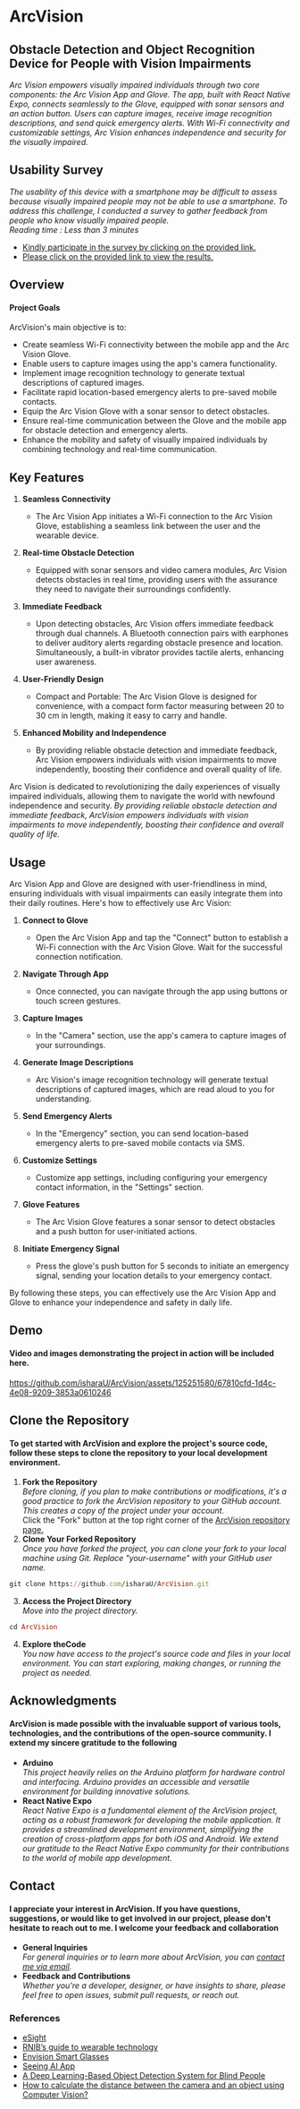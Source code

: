# ArcVision
## Obstacle Detection and Object Recognition Device for People with Vision Impairments
_Arc Vision empowers visually impaired individuals through two core components: the Arc Vision App and Glove. The app, built with React Native Expo, connects seamlessly to the Glove, equipped with sonar sensors and an action button. Users can capture images, receive image recognition descriptions, and send quick emergency alerts. With Wi-Fi connectivity and customizable settings, Arc Vision enhances independence and security for the visually impaired._

## Usability Survey
_The usability of this device with a smartphone may be difficult to assess because visually impaired people may not be able to use a smartphone. To address this challenge, I conducted a survey to gather feedback from people who know visually impaired people.
<br>
Reading time : Less than 3 minutes_

- [Kindly participate in the survey by clicking on the provided link.](https://docs.google.com/forms/d/e/1FAIpQLScswZ6K9khgDUv91IlPMREqCc3p0st4eBmHLQdbLN4Y1sMjbw/viewform?usp=sf_link)
- [Please click on the provided link to view the results.](https://docs.google.com/spreadsheets/d/18eGguSmHQaHVkyON_fmgkVyNy7yxjhFAgRzveZI3zvw/edit?usp=sharing)
  
## Overview
#### Project Goals
ArcVision's main objective is to:
 + Create seamless Wi-Fi connectivity between the mobile app and the Arc Vision Glove.
 + Enable users to capture images using the app's camera functionality.
 + Implement image recognition technology to generate textual descriptions of captured images.
 + Facilitate rapid location-based emergency alerts to pre-saved mobile contacts.
 + Equip the Arc Vision Glove with a sonar sensor to detect obstacles.
 + Ensure real-time communication between the Glove and the mobile app for obstacle detection and emergency alerts.
 + Enhance the mobility and safety of visually impaired individuals by combining technology and real-time communication.

## Key Features

1. **Seamless Connectivity**
   - The Arc Vision App initiates a Wi-Fi connection to the Arc Vision Glove, establishing a seamless link between the user and the wearable device.

2. **Real-time Obstacle Detection**
   - Equipped with sonar sensors and video camera modules, Arc Vision detects obstacles in real time, providing users with the assurance they need to navigate their surroundings confidently.

3. **Immediate Feedback**
   - Upon detecting obstacles, Arc Vision offers immediate feedback through dual channels. A Bluetooth connection pairs with earphones to deliver auditory alerts regarding obstacle presence and location. Simultaneously, a built-in vibrator provides tactile alerts, enhancing user awareness.

4. **User-Friendly Design**
   - Compact and Portable: The Arc Vision Glove is designed for convenience, with a compact form factor measuring between 20 to 30 cm in length, making it easy to carry and handle.

5. **Enhanced Mobility and Independence**
   - By providing reliable obstacle detection and immediate feedback, Arc Vision empowers individuals with vision impairments to move independently, boosting their confidence and overall quality of life.

Arc Vision is dedicated to revolutionizing the daily experiences of visually impaired individuals, allowing them to navigate the world with newfound independence and security.
_By providing reliable obstacle detection and immediate feedback, ArcVision empowers individuals with vision impairments to move independently, boosting their confidence and overall quality of life._

## Usage

Arc Vision App and Glove are designed with user-friendliness in mind, ensuring individuals with visual impairments can easily integrate them into their daily routines. Here's how to effectively use Arc Vision:

1. **Connect to Glove**
   - Open the Arc Vision App and tap the "Connect" button to establish a Wi-Fi connection with the Arc Vision Glove. Wait for the successful connection notification.

2. **Navigate Through App**
   - Once connected, you can navigate through the app using buttons or touch screen gestures.

3. **Capture Images**
   - In the "Camera" section, use the app's camera to capture images of your surroundings.

4. **Generate Image Descriptions**
   - Arc Vision's image recognition technology will generate textual descriptions of captured images, which are read aloud to you for understanding.

5. **Send Emergency Alerts**
   - In the "Emergency" section, you can send location-based emergency alerts to pre-saved mobile contacts via SMS.

6. **Customize Settings**
   - Customize app settings, including configuring your emergency contact information, in the "Settings" section.

7. **Glove Features**
   - The Arc Vision Glove features a sonar sensor to detect obstacles and a push button for user-initiated actions.
     
8. **Initiate Emergency Signal**
   - Press the glove's push button for 5 seconds to initiate an emergency signal, sending your location details to your emergency contact.

By following these steps, you can effectively use the Arc Vision App and Glove to enhance your independence and safety in daily life.

## Demo
#### Video and images demonstrating the project in action will be included here.
https://github.com/isharaU/ArcVision/assets/125251580/67810cfd-1d4c-4e08-9209-3853a0610246

## Clone the Repository
#### To get started with ArcVision and explore the project's source code, follow these steps to clone the repository to your local development environment.
 1. **Fork the Repository** <br>
 _Before cloning, if you plan to make contributions or modifications, it's a good practice to fork the ArcVision repository to your GitHub account. This creates a copy of the project under your account._ <br>
Click the "Fork" button at the top right corner of the [ArcVision repository page.](https://github.com/isharaU/ArcVision)
 1. **Clone Your Forked Repository** <br>
_Once you have forked the project, you can clone your fork to your local machine using Git. Replace "your-username" with your GitHub user name._
```ruby
git clone https://github.com/isharaU/ArcVision.git
```
 3. **Access the Project Directory** <br>
_Move into the project directory._
```ruby
cd ArcVision
```
4. **Explore theCode** <br>
   _You now have access to the project's source code and files in your local environment. You can start exploring, making changes, or running the project as needed._

## Acknowledgments
#### ArcVision is made possible with the invaluable support of various tools, technologies, and the contributions of the open-source community. I extend my sincere gratitude to the following
+  **Arduino** <br>
_This project heavily relies on the Arduino platform for hardware control and interfacing. Arduino provides an accessible and versatile environment for building innovative solutions._
+  **React Native Expo** <br>
_React Native Expo is a fundamental element of the ArcVision project, acting as a robust framework for developing the mobile application. It provides a streamlined development environment, simplifying the creation of cross-platform apps for both iOS and Android. We extend our gratitude to the React Native Expo community for their contributions to the world of mobile app development._

## Contact
#### I appreciate your interest in ArcVision. If you have questions, suggestions, or would like to get involved in our project, please don't hesitate to reach out to me. I welcome your feedback and collaboration
+  **General Inquiries** <br>
_For general inquiries or to learn more about ArcVision, you can [contact me via email](mailto:uditha.20@cse.mrt.ac.lk)._
+  **Feedback and Contributions** <br>
 _Whether you're a developer, designer, or have insights to share, please feel free to open issues, submit pull requests, or reach out._

### References
- [eSight](https://www.esighteyewear.com/)
- [RNIB’s guide to wearable technology](https://www.rnib.org.uk/living-with-sight-loss/assistive-aids-and-technology/tech-support-and-information/wearable-technology-smart-glasses-and-head-mounted-cameras/)
- [Envision Smart Glasses](https://www.forbes.com/sites/gusalexiou/2021/01/28/envision-ai-glasses--a-game-changer-in-helping-blind-people-master-their-environment/)
- [Seeing AI App](https://news.microsoft.com/apac/2020/12/03/seeing-ai-empowers-people-who-are-blind-or-with-low-vision-for-everyday-life/)
- [A Deep Learning-Based Object Detection System for Blind People](https://link.springer.com/chapter/10.1007/978-981-16-1773-7_18)
- [How to calculate the distance between the camera and an object using Computer Vision?](https://ai.stackexchange.com/questions/25074/how-to-calculate-the-distance-between-the-camera-and-an-object-using-computer-vi)
